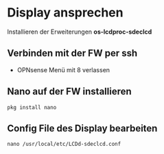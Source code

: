 # Display ansprechen

Installieren der Erweiterungen **os-lcdproc-sdeclcd**

## Verbinden mit der FW per ssh

+ OPNsense Menü mit 8 verlassen

## Nano auf der FW installieren
```
pkg install nano
```
## Config File des Display bearbeiten
```
nano /usr/local/etc/LCDd-sdeclcd.conf
````

